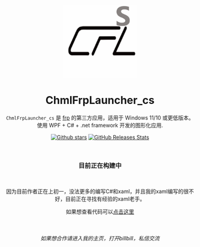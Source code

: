 <p align="center">
    <img src=".github/icon/CFL.png"
        height="195">
</p>

<div align="center">

# ChmlFrpLauncher_cs

`ChmlFrpLauncher_cs` 是 [frp](https://github.com/fatedier/frp) 的第三方应用，适用于 Windows 11/10 或更低版本。 使用 WPF + C# + .net framework 开发的图形化应用.

<a href="https://github.com/Qianyiaz/ChmlFrpLauncher_cs">![Github stars](https://img.shields.io/github/stars/Qianyiaz/ChmlFrpLauncher_cs.svg)</a>
[![GitHub Releases Stats](https://img.shields.io/github/downloads/Qianyiaz/ChmlFrpLauncher_cs/total.svg?logo=github)](https://github.com/Qianyiaz/ChmlFrpLauncher_cs)

<br/>

### 目前正在构建中

<br/>

因为目前作者正在上初一，没法更多的编写C#和xaml，并且我的xaml编写的很不好，目前正在寻找有经验的xaml老手。

如果想查看代码可以[点击这里](/.code/ChmlFrpLauncher-cs)

<br/>

###### 如果想合作请进入我的主页，打开billbill，私信交流

</div>

